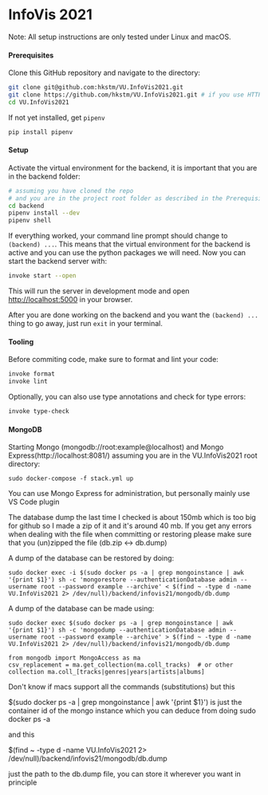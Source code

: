 # InfoVis 2021

Note: All setup instructions are only tested under Linux and macOS.

#### Prerequisites

Clone this GitHub repository and navigate to the directory:
```bash
git clone git@github.com:hkstm/VU.InfoVis2021.git
git clone https://github.com/hkstm/VU.InfoVis2021.git # if you use HTTPS instead of SSH
cd VU.InfoVis2021
```

If not yet installed, get `pipenv` 
```bash
pip install pipenv
```

#### Setup

Activate the virtual environment for the backend, it is important that you are in the backend folder:
```bash
# assuming you have cloned the repo
# and you are in the project root folder as described in the Prerequisites
cd backend
pipenv install --dev
pipenv shell
```

If everything worked, your command line prompt should change to `(backend) ...`.
This means that the virtual environment for the backend is active and you can use the python packages we will need.
Now you can start the backend server with:
```bash
invoke start --open
```
This will run the server in development mode and open [http://localhost:5000](http://localhost:5000) in your browser.

After you are done working on the backend and you want the `(backend) ...` thing to go away, just run `exit` in your terminal.

#### Tooling

Before commiting code, make sure to format and lint your code:
```bash
invoke format
invoke lint
```
Optionally, you can also use type annotations and check for type errors:
```bash
invoke type-check
```
#### MongoDB

Starting Mongo (mongodb://root:example@localhost) and Mongo Express(http://localhost:8081/) assuming you are in the VU.InfoVis2021 root directory:
```
sudo docker-compose -f stack.yml up
```
You can use Mongo Express for administration, but personally mainly use VS Code plugin

The database dump the last time I checked is about 150mb which is too big for github so I made a zip of it and it's around 40 mb. If you get any errors when dealing with the file when committing or restoring please make sure that you (un)zipped the file (db.zip <-> db.dump)

A dump of the database can be restored by doing:
```
sudo docker exec -i $(sudo docker ps -a | grep mongoinstance | awk '{print $1}') sh -c 'mongorestore --authenticationDatabase admin --username root --password example --archive' < $(find ~ -type d -name VU.InfoVis2021 2> /dev/null)/backend/infovis21/mongodb/db.dump
```

A dump of the database can be made using:
```
sudo docker exec $(sudo docker ps -a | grep mongoinstance | awk '{print $1}') sh -c 'mongodump --authenticationDatabase admin --username root --password example --archive' > $(find ~ -type d -name VU.InfoVis2021 2> /dev/null)/backend/infovis21/mongodb/db.dump
```

```
from mongodb import MongoAccess as ma
csv_replacement = ma.get_collection(ma.coll_tracks)  # or other collection ma.coll_[tracks|genres|years|artists|albums]
```

Don't know if macs support all the commands (substitutions) but this

$(sudo docker ps -a | grep mongoinstance | awk '{print $1}') is just the container id of the mongo instance which you can deduce from doing sudo docker ps -a

and this

$(find ~ -type d -name VU.InfoVis2021 2> /dev/null)/backend/infovis21/mongodb/db.dump

just the path to the db.dump file, you can store it wherever you want in principle
